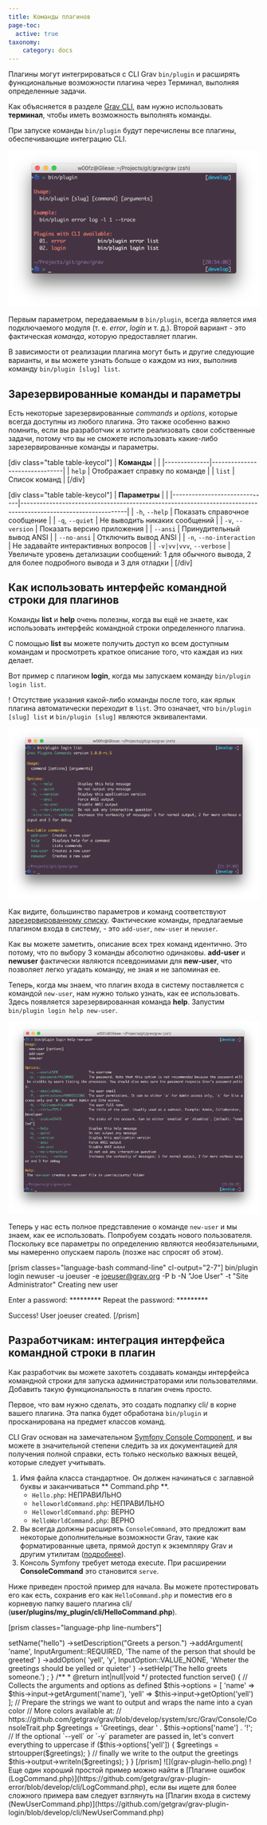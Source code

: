```yaml
---
title: Команды плагинов
page-toc:
  active: true
taxonomy:
    category: docs
---
```


Плагины могут интегрироваться с CLI Grav `bin/plugin` и расширять функциональные возможности плагина через Терминал, выполняя определенные задачи.

Как объясняется в разделе [Grav CLI](../grav-cli), вам нужно использовать **терминал**, чтобы иметь возможность выполнять команды.

При запуске команды `bin/plugin` будут перечислены все плагины, обеспечивающие интеграцию CLI.

![](bin-plugin.png)

Первым параметром, передаваемым в `bin/plugin`, всегда является имя подключаемого модуля (т. е. _error_, _login_ и т. д.). Второй вариант - это фактическая _команда_, которую предоставляет плагин.

В зависимости от реализации плагина могут быть и другие следующие варианты, и вы можете узнать больше о каждом из них, выполнив команду `bin/plugin [slug] list`.

## Зарезервированные команды и параметры

Есть некоторые зарезервированные _commands_ и _options_, которые всегда доступны из любого плагина. Это также особенно важно помнить, если вы разработчик и хотите реализовать свои собственные задачи, потому что вы не сможете использовать какие-либо зарезервированные команды и параметры.

[div class="table table-keycol"]
| **Команды**  |                               |
|--------------|-------------------------------|
| `help`       | Отображает справку по команде |
| `list`       | Список команд                 |
[/div]

[div class="table table-keycol"]
| **Параметры**                |                                                                                                               |
|------------------------------|---------------------------------------------------------------------------------------------------------------|
| `-h`, `--help`               | Показать справочное сообщение                                                                                 |
| `-q`, `--quiet`              | Не выводить никаких сообщений                                                                                 |
| `-v`, `--version`            | Показать версию приложения                                                                                    |
| `--ansi`                     | Принудительный вывод ANSI                                                                                     |
| `--no-ansi`                  | Отключить вывод ANSI                                                                                          |
| `-n`, `--no-interaction`     | Не задавайте интерактивных вопросов                                                                           |
| `-v|vv|vvv`, `--verbose`     | Увеличьте уровень детализации сообщений: 1 для обычного вывода, 2 для более подробного вывода и 3 для отладки |
[/div]

## Как использовать интерфейс командной строки для плагинов

Команды **list** и **help** очень полезны, когда вы ещё не знаете, как использовать интерфейс командной строки определенного плагина.

С помощью **list** вы можете получить доступ ко всем доступным командам и просмотреть краткое описание того, что каждая из них делает.

Вот пример с плагином **login**, когда мы запускаем команду `bin/plugin login list`.

! Отсутствие указания какой-либо команды после того, как ярлык плагина автоматически переходит в `list`. Это означает, что `bin/plugin [slug] list` и `bin/plugin [slug]` являются эквивалентами.

![](bin-plugin-login.png)

Как видите, большинство параметров и команд соответствуют [зарезервированному списку](#reserved-commands-and-options). Фактические команды, предлагаемые плагином входа в систему, - это `add-user`, `new-user` и `newuser`.

Как вы можете заметить, описание всех трех команд идентично. Это потому, что по выбору 3 команды абсолютно одинаковы. **add-user** и **newuser** фактически являются псевдонимами для **new-user**, что позволяет легко угадать команду, не зная и не запоминая ее.

Теперь, когда мы знаем, что плагин входа в систему поставляется с командой `new-user`, нам нужно только узнать, как ее использовать. Здесь появляется зарезервированная команда **help**. Запустим `bin/plugin login help new-user`.

![](bin-plugin-newuser.png)

Теперь у нас есть полное представление о команде `new-user` и мы знаем, как ее использовать.
Попробуем создать нового пользователя. Поскольку все параметры по определению являются необязательными, мы намеренно опускаем пароль (позже нас спросят об этом).

[prism classes="language-bash command-line" cl-output="2-7"]
bin/plugin login newuser -u joeuser -e joeuser@grav.org -P b -N "Joe User" -t "Site Administrator"
Creating new user

Enter a password: *********
Repeat the password: *********

Success! User joeuser created.
[/prism]

## Разработчикам: интеграция интерфейса командной строки в плагин

Как разработчик вы можете захотеть создавать команды интерфейса командной строки для запуска администраторами или пользователями. Добавить такую ​​функциональность в плагин очень просто.

Первое, что вам нужно сделать, это создать подпапку cli/ в корне вашего плагина. Эта папка будет обработана `bin/plugin` и просканирована на предмет классов команд.

CLI Grav основан на замечательном [Symfony Console Component](http://symfony.com/doc/current/components/console/introduction.html), и вы можете в значительной степени следить за их документацией для получения полной справки, есть только несколько важных вещей, которые следует учитывать.

1. Имя файла класса стандартное. Он должен начинаться с заглавной буквы и заканчиваться ** Command.php **.
    * `Hello.php`: НЕПРАВИЛЬНО
    * `helloworldCommand.php`: НЕПРАВИЛЬНО
    * `HelloworldCommand.php`: ВЕРНО
    * `HelloWorldCommand.php`: ВЕРНО
2. Вы всегда должны расширять `ConsoleCommand`, это предложит вам некоторые дополнительные возможности Grav, такие как форматированные цвета, прямой доступ к экземпляру Grav и другим утилитам ([подробнее](https://github.com/getgrav/grav/blob/develop/system/src/Grav/Console/ConsoleTrait.php)).
3. Консоль Symfony требует метода execute. При расширении **ConsoleCommand** это становится `serve`.

Ниже приведен простой пример для начала. Вы можете протестировать его как есть, сохранив его как `HelloCommand.php` и поместив его в корневую папку вашего плагина cli/ (**user/plugins/my_plugin/cli/HelloCommand.php**).

[prism classes="language-php line-numbers"]
<?php
namespace Grav\Plugin\Console;

use Grav\Console\ConsoleCommand;
use Symfony\Component\Console\Input\InputArgument;
use Symfony\Component\Console\Input\InputOption;

/**
 * Class HelloCommand
 *
 * @package Grav\Plugin\Console
 */
class HelloCommand extends ConsoleCommand
{
    /**
     * @var array
     */
    protected $options = [];

    /**
     * Greets a person with or without yelling
     */
    protected function configure()
    {
        $this
            ->setName("hello")
            ->setDescription("Greets a person.")
            ->addArgument(
                'name',
                InputArgument::REQUIRED,
                'The name of the person that should be greeted'
            )
            ->addOption(
                'yell',
                'y',
                InputOption::VALUE_NONE,
                'Wheter the greetings should be yelled or quieter'
            )
            ->setHelp('The <info>hello</info> greets someone.')
        ;
    }

    /**
     * @return int|null|void
     */
    protected function serve()
    {
        // Collects the arguments and options as defined
        $this->options = [
            'name' => $this->input->getArgument('name'),
            'yell' => $this->input->getOption('yell')
        ];

        // Prepare the strings we want to output and wraps the name into a cyan color
        // More colors available at:
        // https://github.com/getgrav/grav/blob/develop/system/src/Grav/Console/ConsoleTrait.php
        $greetings = 'Greetings, dear <cyan>' . $this->options['name'] . '</cyan>!';

        // If the optional `--yell` or `-y` parameter are passed in, let's convert everything to uppercase
        if ($this->options['yell']) {
            $greetings = strtoupper($greetings);
        }

        // finally we write to the output the greetings
        $this->output->writeln($greetings);
    }
}
[/prism]

![](grav-plugin-hello.png)

! Еще один хороший простой пример можно найти в [Плагине ошибок (LogCommand.php)](https://github.com/getgrav/grav-plugin-error/blob/develop/cli/LogCommand.php), если вы ищете для более сложного примера вам следует взглянуть на [Плагин входа в систему (NewUserCommand.php)](https://github.com/getgrav/grav-plugin-login/blob/develop/cli/NewUserCommand.php)
